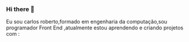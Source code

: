 ### Hi there 👋


Eu sou carlos roberto,formado em engenharia da computação,sou programador Front End ,atualmente  estou aprendendo e criando projetos com :
<br>
<br>


